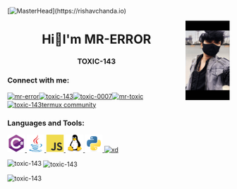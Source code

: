 [![MasterHead](https://1.bp.blogspot.com/-7A4WynwLsMw/XbBpCXG8fHI/AAAAAAAAMt4/uOa1bpLskYgrwGbllhSu2SDj_Mig8SXJQCLcBGAsYHQ/s1600/2000_600px.gif...)](https://rishavchanda.io)
<center>
<img src="https://github.com/TOX1C-143/TOX1C-143/raw/main/Image/20240114_013820.gif" width="100" height="180" align="right">
</center>

<h1 align="center">Hi🙂I'm MR-ERROR</h1><h3 align="center">TOXIC-143</h3><p align="left"> 
</a> </p><h3 align="left">Connect with me:</h3><p align="left"><a href="https://dev.to/mr-error" target="blank"><img align="center" src="https://raw.githubusercontent.com/rahuldkjain/github-profile-readme-generator/master/src/images/icons/Social/devto.svg" alt="mr-error" height="30" width="40" /></a><a href="https://twitter.com/toxic-143" target="blank"><img align="center" src="https://raw.githubusercontent.com/rahuldkjain/github-profile-readme-generator/master/src/images/icons/Social/twitter.svg" alt="toxic-143" height="30" width="40" /></a><a href="https://fb.com/toxic-0007" target="blank"><img align="center" src="https://raw.githubusercontent.com/rahuldkjain/github-profile-readme-generator/master/src/images/icons/Social/facebook.svg" alt="toxic-0007" height="30" width="40" /></a><a href="https://instagram.com/mr-toxic" target="blank"><img align="center" src="https://raw.githubusercontent.com/rahuldkjain/github-profile-readme-generator/master/src/images/icons/Social/instagram.svg" alt="mr-toxic" height="30" width="40" /></a><a href="https://www.youtube.com/c/toxic-143termux community" target="blank"><img align="center"
 src="https://raw.githubusercontent.com/rahuldkjain/github-profile-readme-generator/master/src/images/icons/Social/youtube.svg" alt="toxic-143termux community" height="30" width="40" /></a></p><h3 align="left">Languages and Tools:</h3><p align="left"> <a href="https://www.w3schools.com/cs/" target="_blank" rel="noreferrer"> <img src="https://raw.githubusercontent.com/devicons/devicon/master/icons/csharp/csharp-original.svg" alt="csharp" width="40" height="40"/> </a> <a href="https://www.java.com" target="_blank" rel="noreferrer"> <img src="https://raw.githubusercontent.com/devicons/devicon/master/icons/java/java-original.svg" alt="java" width="40" height="40"/> </a> <a href="https://developer.mozilla.org/en-US/docs/Web/JavaScript" target="_blank" rel="noreferrer"> <img src="https://raw.githubusercontent.com/devicons/devicon/master/icons/javascript/javascript-original.svg" alt="javascript" width="40" height="40"/> </a> <a href="https://www.linux.org/" target="_blank" rel="noreferrer"> <img src="https://raw.githubusercontent.com/devicons/devicon/master/icons/linux/linux-original.svg" alt="linux" width="40" height="40"/> </a> <a href="https://www.python.org" target="_blank" rel="noreferrer"> <img src="https://raw.githubusercontent.com/devicons/devicon/master/icons/python/python-original.svg" alt="python" width="40" height="40"/> </a> <a href="https://www.adobe.com/products/xd.html" target="_blank" rel="noreferrer"> <img src="https://cdn.worldvectorlogo.com/logos/adobe-xd.svg" alt="xd" width="40" height="40"/> </a> </p><p><img align="left" src="https://github-readme-stats.vercel.app/api/top-langs?username=toxic-143&show_icons=true&locale=en&layout=compact" alt="toxic-143" /></p><p>&nbsp;<img align="center" src="https://github-readme-stats.vercel.app/api?username=toxic-143&show_icons=true&locale=en" alt="toxic-143" /></p><p><img align="center" src="https://github-readme-streak-stats.herokuapp.com/?user=toxic-143&" alt="toxic-143" /></p>
